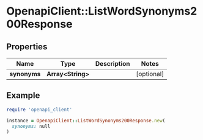 # OpenapiClient::ListWordSynonyms200Response

## Properties

| Name | Type | Description | Notes |
| ---- | ---- | ----------- | ----- |
| **synonyms** | **Array&lt;String&gt;** |  | [optional] |

## Example

```ruby
require 'openapi_client'

instance = OpenapiClient::ListWordSynonyms200Response.new(
  synonyms: null
)
```

